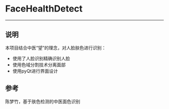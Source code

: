 # FaceHealthDetect
---
## 说明  
本项目结合中医“望”的理念，对人脸肤色进行识别：  
- 使用了人脸识别精确识别人脸  
- 使用色域分割技术分离面部
- 使用pyQt进行界面设计

## 参考  
陈梦竹，基于肤色检测的中医面色识别
